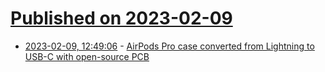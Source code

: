 # [Published on 2023-02-09](index.md)

* [2023-02-09, 12:49:06](https://news.ycombinator.com/item?id=34723176) - [AirPods Pro case converted from Lightning to USB-C with open-source PCB](https://www.engadget.com/a-robotics-engineer-is-trying-to-make-the-airpods-pro-easier-to-repair-184249580.html)
